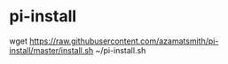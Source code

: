 # pi-install

wget https://raw.githubusercontent.com/azamatsmith/pi-install/master/install.sh ~/pi-install.sh
